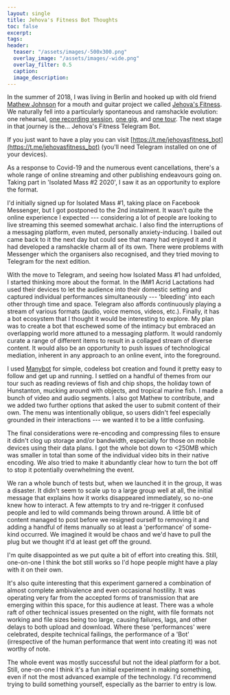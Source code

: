 ```yaml
---
layout: single
title: Jehova's Fitness Bot Thoughts
toc: false
excerpt:
tags:
header:
  teaser: "/assets/images/-500x300.png"
  overlay_image: "/assets/images/-wide.png"
  overlay_filter: 0.5
  caption:
  image_description:
---
```


In the summer of 2018, I was living in Berlin and hooked up with old friend [Mathew Johnson](https://www.soundengineer-berlin.com/) for a mouth and guitar project we called [Jehova's Fitness](https://www.facebook.com/Jehovas-Fitness-2325237301091977). We naturally fell into a particularly spontaneous and ramshackle evolution: one rehearsal, [one recording session](https://thehouseorgan.xyz/2019/04/06/stop-stroking-your-chin.html), [one gig](https://www.facebook.com/2325237301091977/videos/2236176879753949/), and [one tour](https://screefuckingjunk.bandcamp.com/album/we-were-supported-by-tom-bacharach-split-w-jehovas-fitness). The next stage in that journey is the... Jehova's Fitness Telegram Bot.

If you just want to have a play you can visit [https://t.me/jehovasfitness_bot](https://t.me/jehovasfitness_bot) (you'll need Telegram installed on one of your devices).

As a response to Covid-19 and the numerous event cancellations, there's a whole range of online streaming and other publishing endeavours going on. Taking part in 'Isolated Mass #2 2020', I saw it as an opportunity to explore the format.

I'd initially signed up for Isolated Mass #1, taking place on Facebook Messenger, but I got postponed to the 2nd instalment. It wasn't quite the online experience I expected --- considering a lot of people are looking to live streaming this seemed somewhat archaic. I also find the interruptions of a messaging platform, even muted, personally anxiety-inducing. I bailed out came back to it the next day but could see that many had enjoyed it and it had developed a ramshackle charm all of its own. There were problems with Messenger which the organisers also recognised, and they tried moving to Telegram for the next edition.

With the move to Telegram, and seeing how Isolated Mass #1 had unfolded, I started thinking more about the format. In the IM#1 Acrid Lactations had used their devices to let the audience into their domestic setting and captured individual performances simultaneously --- 'bleeding' into each other through time and space. Telegram also affords continuously playing a stream of various formats (audio, voice memos, videos, etc.). Finally, it has a bot ecosystem that I thought it would be interesting to explore. My plan was to create a bot that eschewed some of the intimacy but embraced an overlapping world more attuned to a messaging platform. It would randomly curate a range of different items to result in a collaged stream of diverse content. It would also be an opportunity to push issues of technological mediation, inherent in any approach to an online event, into the foreground.

I used [Manybot](https://manybot.io/) for simple, codeless bot creation and found it pretty easy to follow and get up and running. I settled on a handful of themes from our tour such as reading reviews of fish and chip shops, the holiday town of Hunstanton, mucking around with objects, and tropical marine fish. I made a bunch of video and audio segments. I also got Mathew to contribute, and we added two further options that asked the user to submit content of their own. The menu was intentionally oblique, so users didn't feel especially grounded in their interactions --- we wanted it to be a little confusing.

The final considerations were re-encoding and compressing files to ensure it didn't clog up storage and/or bandwidth, especially for those on mobile devices using their data plans. I got the whole bot down to <250MB which was smaller in total than some of the individual video bits in their native encoding. We also tried to make it abundantly clear how to turn the bot off to stop it potentially overwhelming the event.

We ran a whole bunch of tests but, when we launched it in the group, it was a disaster. It didn't seem to scale up to a large group well at all, the initial message that explains how it works disappeared immediately, so no-one knew how to interact. A few attempts to try and re-trigger it confused people and led to wild commands being thrown around. A little bit of content managed to post before we resigned ourself to removing it and adding a handful of items manually so at least a 'performance' of some-kind occurred. We imagined it would be chaos and we'd have to pull the plug but we thought it'd at least get off the ground.

I'm quite disappointed as we put quite a bit of effort into creating this. Still, one-on-one I think the bot still works so I'd hope people might have a play with it on their own.

It's also quite interesting that this experiment garnered a combination of almost complete ambivalence and even occasional hostility. It was operating very far from the accepted forms of transmission that are emerging within this space, for this audience at least. There was a whole raft of other technical issues presented on the night, with file formats not working and file sizes being too large, causing failures, lags, and other delays to both upload and download. Where these 'performances' were celebrated, despite technical failings, the performance of a 'Bot' (irrespective of the human performance that went into creating it) was not worthy of note.

The whole event was mostly successful but not the ideal platform for a bot. Still, one-on-one I think it's a fun initial experiment in making something, even if not the most advanced example of the technology. I'd recommend trying to build something yourself, especially as the barrier to entry is low.
